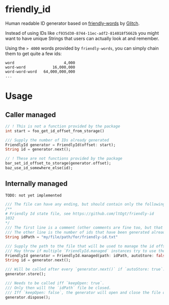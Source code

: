 # friendly_id
Human readable ID generator based on [friendly-words](https://github.com/glitchdotcom/friendly-words) by [Glitch](https://github.com/glitchdotcom).

Instead of using IDs like `cf935d30-8744-11ec-adf2-814018f5662b` you might want to have unique Strings that users can actually look at and remember.

Using the `> 4000` words provided by `friendly-words`, you can simply chain them to get quite a few ids:
```
word                      4,000
word-word            16,000,000
word-word-word   64,000,000,000
...
```

# Usage
## Caller managed
```dart
// ! This is not a function provided by the package
int start = foo_get_id_offset_from_storage()

/// Supply the number of IDs already generated
FriendlyId generator = FriendlyId(offset: start);
String id = generator.next();

// ! These are not functions provided by the package
bar_set_id_offset_to_storage(generator.offset);
baz_use_id_somewhere_else(id);
```

## Internally managed
`TODO: not yet implemented`

```dart
/// The file can have any ending, but should contain only the following content:
/**
# Friendly Id state file, see https://github.com/ltOgt/friendly-id
1032
*/
/// The first line is a comment (other comments are fine too, but that one is generated automatically)
/// The other line is the number of ids that have been generated already
String idPath = "my/file/path/for/friendly-id.txt"

/// Supply the path to the file that will be used to manage the id offset
/// May throw if multiple `FriendlyId.managed` instances try to use the same file at a time
FriendlyId generator = FriendlyId.managed(path: idPath, autoStore: false, keepOpen: true);
String id = generator.next();

/// Will be called after every `generator.next()` if `autoStore: true`.
generator.store();

/// Needs to be called iff `keepOpen: true`.
/// Only then will the `idPath` file be closed.
/// Iff `keepOpen: false`, the generator will open and close the file on every write
generator.dispose();
```